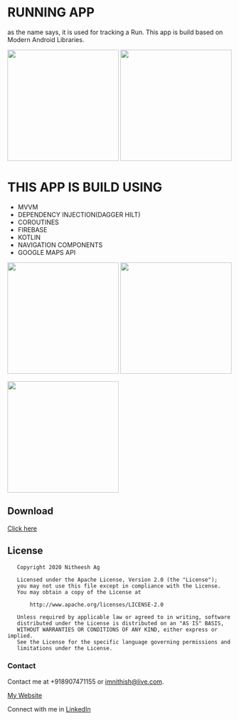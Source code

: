 # RUNNING APP
as the name says, it is used for tracking a Run.
This app is build based on Modern Android Libraries.

<img src="https://firebasestorage.googleapis.com/v0/b/running-app-1747f.appspot.com/o/screenshot_1.png?alt=media&token=93dea739-bc41-4652-b175-581a26082d44" width="250">             <img src="https://firebasestorage.googleapis.com/v0/b/running-app-1747f.appspot.com/o/screenshot_2.png?alt=media&token=554c68e2-c258-42e6-b9ba-d023c5eaf68c" width="250">

# THIS APP IS BUILD USING
* MVVM
* DEPENDENCY INJECTION(DAGGER HILT)
* COROUTINES
* FIREBASE
* KOTLIN
* NAVIGATION COMPONENTS
* GOOGLE MAPS API

<img src="https://firebasestorage.googleapis.com/v0/b/running-app-1747f.appspot.com/o/screenshot_3.png?alt=media&token=c5148479-260a-4963-bbfc-7f093b4ae6f2" width="250">               <img src="https://firebasestorage.googleapis.com/v0/b/running-app-1747f.appspot.com/o/screenshot_4.png?alt=media&token=72ef5524-de5a-4ae0-b735-14198ae28f53" width="250"> 

<img src="https://firebasestorage.googleapis.com/v0/b/running-app-1747f.appspot.com/o/screenshot_5.png?alt=media&token=bc96154a-b066-4d72-b921-83cf2803f237" width="250"> 

## Download
[Click here](https://firebasestorage.googleapis.com/v0/b/running-app-1747f.appspot.com/o/RunningAppv1.apk?alt=media&token=3089277f-a788-488d-849a-886a6772aa99)



## License
```
   Copyright 2020 Nitheesh Ag

   Licensed under the Apache License, Version 2.0 (the "License");
   you may not use this file except in compliance with the License.
   You may obtain a copy of the License at

       http://www.apache.org/licenses/LICENSE-2.0

   Unless required by applicable law or agreed to in writing, software
   distributed under the License is distributed on an "AS IS" BASIS,
   WITHOUT WARRANTIES OR CONDITIONS OF ANY KIND, either express or implied.
   See the License for the specific language governing permissions and
   limitations under the License.
```

### Contact
Contact me at +918907471155 or imnithish@live.com.

[My Website](https://imnstudios.com/#/nitheeshag)

Connect with me in [LinkedIn](https://www.linkedin.com/in/imnithish/)
